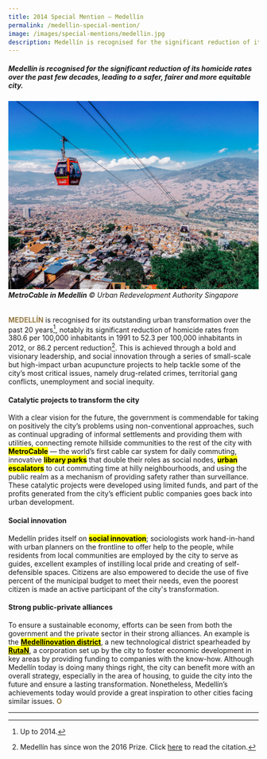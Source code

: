```yaml
---
title: 2014 Special Mention — Medellín
permalink: /medellin-special-mention/
image: /images/special-mentions/medellin.jpg
description: Medellín is recognised for the significant reduction of its homicide rates over the past few decades, leading to a safer, fairer and more equitable city.
---
```


##### Medellín is recognised for the significant reduction of its homicide rates over the past few decades, leading to a safer, fairer and more equitable city.

###### ![MetroCable in Medellín](/images/special-mentions/medellin.jpg)**MetroCable in Medellín** © Urban Redevelopment Authority Singapore

<b><font color="#967942">MEDELLÍN</font></b> is recognised for its outstanding urban transformation over the past 20 years[^1], notably its significant reduction of homicide rates from 380.6 per 100,000 inhabitants in 1991 to 52.3 per 100,000 inhabitants in 2012, or 86.2 percent reduction[^2]. This is achieved through a bold and visionary leadership, and social innovation through a series of small-scale but high-impact urban acupuncture projects to help tackle some of the city’s most critical issues, namely drug-related crimes, territorial gang conflicts, unemployment and social inequity.

#### **Catalytic projects to transform the city**

With a clear vision for the future, the government is commendable for taking on positively the city’s problems using non-conventional approaches, such as continual upgrading of informal settlements and providing them with utilities, connecting remote hillside communities to the rest of the city with **<mark>MetroCable</mark>** — the world’s first cable car system for daily commuting, innovative **<mark>library parks</mark>** that double their roles as social nodes, **<mark>urban escalators</mark>** to cut commuting time at hilly neighbourhoods, and using the public realm as a mechanism of providing safety rather than surveillance. These catalytic projects were developed using limited funds, and part of the profits generated from the city’s efficient public companies goes back into urban development.

#### **Social innovation**

Medellín prides itself on **<mark>social innovation</mark>**; sociologists work hand-in-hand with urban planners on the frontline to offer help to the people, while residents from local communities are employed by the city to serve as guides, excellent examples of instilling local pride and creating of self-defensible spaces. Citizens are also empowered to decide the use of five percent of the municipal budget to meet their needs, even the poorest citizen is made an active participant of the city's transformation.

#### **Strong public-private alliances**

To ensure a sustainable economy, efforts can be seen from both the government and the private sector in their strong alliances. An example is the [**<mark>Medellínovation district</mark>**](http://www.distritomedellin.org), a new technological district spearheaded by [**<mark>RutaN</mark>**](https://www.rutanmedellin.org/images/rutan/brochure_ingles.pdf), a corporation set up by the city to foster economic development in key areas by providing funding to companies with the know-how. Although Medellín today is doing many things right, the city can benefit more with an overall strategy, especially in the area of housing, to guide the city into the future and ensure a lasting transformation. Nonetheless, Medellín’s achievements today would provide a great inspiration to other cities facing similar issues. **<font color="#967942">O</font>**

---

[^1]: Up to 2014.
[^2]: Medellín has since won the 2016 Prize. Click [here](/medellin/) to read the citation.

